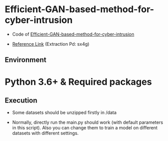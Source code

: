 # Efficient-GAN-based-method-for-cyber-intrusion

* Code of [Efficient-GAN-based-method-for-cyber-intrusion](https://arxiv.org/abs/1904.02426v2)

* [Reference Link](https://pan.baidu.com/s/11IByW5bUL1t5lpVwsdR76Q) (Extraction Pd: sx4g)

## Environment

# Python 3.6+ & Required packages

## Execution

* Some datasets should be unzipped firstly in /data

* Normally, directly run the main.py should work (with default parameters in this script). Also you can change them to train a model on different datasets with different settings.
